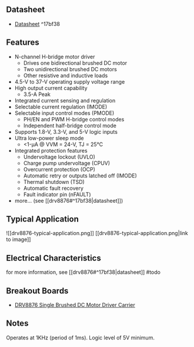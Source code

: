## Datasheet
- [Datasheet](https://www.ti.com/lit/ds/symlink/drv8876.pdf) ^17bf38

## Features
- N-channel H-bridge motor driver
	- Drives one bidirectional brushed DC motor
	- Two unidirectional brushed DC motors
	- Other resistive and inductive loads
- 4.5-V to 37-V operating supply voltage range
- High output current capability
	- 3.5-A Peak
- Integrated current sensing and regulation
- Selectable current regulation (IMODE)
- Selectable input control modes (PMODE)
	- PH/EN and PWM H-bridge control modes
	- Independent half-bridge control mode
- Supports 1.8-V, 3.3-V, and 5-V logic inputs
- Ultra low-power sleep mode
	- <1-µA @ VVM = 24-V, TJ = 25°C
- Integrated protection features
	- Undervoltage lockout (UVLO)
	- Charge pump undervoltage (CPUV)
	- Overcurrent protection (OCP)
	- Automatic retry or outputs latched off (IMODE)
	- Thermal shutdown (TSD)
	- Automatic fault recovery
	- Fault indicator pin (nFAULT)
- more... (see [[drv8876#^17bf38|datasheet]])
## Typical Application
![[drv8876-typical-application.png]]
[[drv8876-typical-application.png|link to image]]
## Electrical Characteristics
for more information, see [[drv8876#^17bf38|datasheet]]
#todo
## Breakout Boards
- [DRV8876 Single Brushed DC Motor Driver Carrier](https://www.pololu.com/product/4036)

## Notes
Operates at 1KHz (period of 1ms). Logic level of 5V minimum.